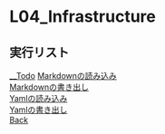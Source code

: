 # L04_Infrastructure

## 実行リスト

[__Todo](./__Todo/README.md)
[Markdownの読み込み]()  
[Markdownの書き出し]()  
[Yamlの読み込み]()  
[Yamlの書き出し]()  
[Back](../README.md)  
